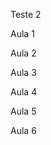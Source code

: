 Teste 2

Aula 1
<!-- const express = require('express') //Importa o express//comando usado para importar uma biblioteca no NodeJs//Express disponibiliza pra gente métodoso/funções para usarmos métodos HTTP

const app = express() // comando usado para definir uma instancia do express (Espaço definido para utilização do express)

app.get('/projects',(request,response) => {  //Ou Function(request,response){}
    // return response.send('Olá mundo') //envio de algo mais simples usamos o send
    return response.json({
        message:'Olá Mundo!!'
    }) // envio de uma estrutura de dados como resposta (Estrutura mais complexa que o send )
})     // Método Get é necessário 2 parametros| 1º parametro: Nome da rota

//http://localhost:3000/  
//recomendado usar portas acima de 1024, pois portas de 0 a 1023 já são portas reservadas para serviços mais conhecidos

//OBS JavaScript não critica caso você não use ;, tanto faz pra ele 
const port = 3000 //Definição da porta usada para gerar a aplicação

app.listen(port,() => {
    console.log('Server started on port:',port)
})
//Basico com node, criando um servidor HTTP com express -->

Aula 2
<!-- const express = require('express') //Importa o express//comando usado para importar uma biblioteca no NodeJs//Express disponibiliza pra gente métodoso/funções para usarmos métodos HTTP

const app = express() // comando usado para definir uma instancia do express (Espaço definido para utilização do express)


//Get
app.get('/projects',(request,response) => { 
    
    const query = request.query  //Variavel responsavel por receber a consulta do método

    return response.json([  //Quando realizado uma consulta será mostrado na tela pelo método response
        'Projeto 1',
        'Projeto 2'
    ]) 
})     

//Post
app.post('/projects',(request,response) => { 
    
    return response.json([  //Quando realizado uma consulta será mostrado na tela pelo método response
        'Projeto 1',
        'Projeto 2',
        'Projeto 3'
    ]) 
})     

//Put
app.put('/projects/:id',(request,response) => {   //Id é necessário no método put, pois ele precisa entender onde atualizar a informação
    
    return response.json([  //Quando realizado uma consulta será mostrado na tela pelo método response
        'Projeto 4',
        'Projeto 2',
        'Projeto 3'
    ]) 
})     

//Delete
app.delete('/projects/:id',(request,response) => {   //Id é necessário no método put, pois ele precisa entender onde atualizar a informação
    
    return response.json([  //Quando realizado uma consulta será mostrado na tela pelo método response
        'Projeto 2',
        'Projeto 3'
    ]) 
}) 





//http://localhost:3000/  
//recomendado usar portas acima de 1024, pois portas de 0 a 1023 já são portas reservadas para serviços mais conhecidos

//OBS JavaScript não critica caso você não use ;, tanto faz pra ele 
const port = 3000 //Definição da porta usada para gerar a aplicação

app.listen(port,() => {
    console.log('Server started on port:',port,' ','http://localhost:'+port+'/projects')
})
//Basico com node, criando um servidor HTTP com express -->

Aula 3
<!-- 
//Get
app.get('/projects',(request,response) => { 
    
    // const query = request.query  //Variavel responsavel por receber a consulta do método
    const {title , owner, page} = request.query  //para funcionar é necessário que seja o mesmo nome que a busca no postman

    // console.log(query)
     console.log(title,owner,page)  


    return response.json([  //Quando realizado uma consulta será mostrado na tela pelo método response
        'Projeto 1',
        'Projeto 2'
    ]) 
})      -->


Aula 4

<!-- app.put('/projects/:id/:name',(request,response) => {   //Id é necessário no método put, pois ele precisa entender onde atualizar a informação
    
    // const paramns = request.params  // Recebe os parametros de rota
    const {id,name} = request.params  // Recebe os parametros de rota

     console.log(id,name)

    return response.json([  //Quando realizado uma consulta será mostrado na tela pelo método response
        'Projeto 4',
        'Projeto 2',
        'Projeto 3'
    ]) 
})      -->

Aula 5 
<!-- app.use(express.json()) //Configurar/Colocar esta linha sempre antes de qualquer rota, pois ele vai rodar esta linha antes de qualquer coisa
    const {name,owner} = request.body //Recebe as informações do front end e mostra no backend
 -->


Aula 6

<!-- const { v4: uuidv4 } = require('uuid');  //Importando dentro do código a biblioteca UUID
const id = uuidv4() //Função que gera o código de identificação unica -->
